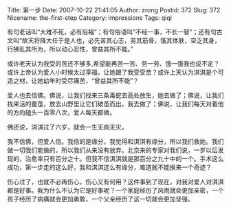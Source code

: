Title: 第一步
Date: 2007-10-22 21:41:05
Author: zrong
Postid: 372
Slug: 372
Nicename: the-first-step
Category: impressions
Tags: qiqi

有句老话叫“大难不死，必有后福”；有句俗语叫“不经一事，不长一智”；还有句古文叫“故天将降大任于是人也，必先苦其心志，劳其筋骨，饿其体肤，空乏其身，行拂乱其所为，所以动心忍性，曾益其所不能。”

或许老天认为我受的苦还不够多,希望能再苦一苦、劳一劳、饿一饿我也说不定？或许上帝认为爱人小时候太过享福，让她跟了我受受苦？或许上天认为淇淇是个可造之材，让她幼年时受尽痛苦，“曾益其所不能”？

爱人也去信佛。佛说，让我们找来三条毒蛇去高处放生，她去做了；佛说，让我们找来活的蚕茧，放去山野里让它们破茧而出，我去做了；佛说，让我们每天对着他的方向磕头一百零八次，爱人每天都做。

佛还说，淇淇过了六岁，就会一生无病无灾。

我不信佛，但爱人信。我信的是缘分，我觉得和淇淇有缘分，所以我们救她。我们做一切我们能做的，所以我们从来没有放弃。北京来的专家对我们说，一岁以后发现的，治愈率只有百分之十。但我不信淇淇就是那百分之九十中的一个。手术这么成功，第一步走的这么好，我和淇淇这么有缘分，难道就不能换来一个奇迹？

伤心过了，也就不必再伤心。伤心又有何用？这件事到了现在，对我对爱人对淇淇都是好事。我为什么不认为它是好事呢？一个家庭经历了风雨就会更加亲密，一个孩子经历了病痛就会更加勇敢，一个父亲经历了这一切就会更加坚强。
